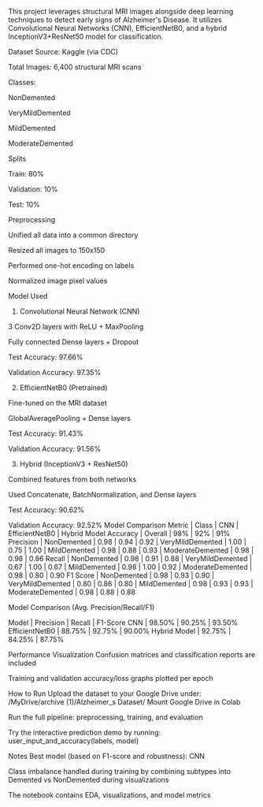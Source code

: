 This project leverages structural MRI images alongside deep learning techniques to detect early signs of Alzheimer's Disease. It utilizes Convolutional Neural Networks (CNN), EfficientNetB0, and a hybrid InceptionV3+ResNet50 model for classification.

Dataset 
Source: Kaggle (via CDC)

Total Images: 6,400 structural MRI scans

Classes:

NonDemented

VeryMildDemented

MildDemented

ModerateDemented

Splits 

Train: 80%

Validation: 10%

Test: 10%

Preprocessing 

Unified all data into a common directory

Resized all images to 150x150

Performed one-hot encoding on labels

Normalized image pixel values

Model Used 

1. Convolutional Neural Network (CNN)
   
3 Conv2D layers with ReLU + MaxPooling

Fully connected Dense layers + Dropout

Test Accuracy: 97.66%

Validation Accuracy: 97.35%

2. EfficientNetB0 (Pretrained)
   
Fine-tuned on the MRI dataset

GlobalAveragePooling + Dense layers

Test Accuracy: 91.43%

Validation Accuracy: 91.56%

3. Hybrid (InceptionV3 + ResNet50)
   
Combined features from both networks

Used Concatenate, BatchNormalization, and Dense layers

Test Accuracy: 90.62%

Validation Accuracy: 92.52%
 Model Comparison
 Metric | Class | CNN | EfficientNetB0 | Hybrid Model
Accuracy | Overall | 98% | 92% | 91%
Precision | NonDemented | 0.98 | 0.94 | 0.92
 | VeryMildDemented | 1.00 | 0.75 | 1.00
 | MildDemented | 0.98 | 0.88 | 0.93
 | ModerateDemented | 0.98 | 0.98 | 0.86
Recall | NonDemented | 0.98 | 0.91 | 0.88
 | VeryMildDemented | 0.67 | 1.00 | 0.67
 | MildDemented | 0.98 | 1.00 | 0.92
 | ModerateDemented | 0.98 | 0.80 | 0.90
F1 Score | NonDemented | 0.98 | 0.93 | 0.90
 | VeryMildDemented | 0.80 | 0.86 | 0.80
 | MildDemented | 0.98 | 0.93 | 0.93
 | ModerateDemented | 0.98 | 0.88 | 0.88

 Model Comparison (Avg. Precision/Recall/F1)

 Model | Precision | Recall | F1-Score
CNN | 98.50% | 90.25% | 93.50%
EfficientNetB0 | 88.75% | 92.75% | 90.00%
Hybrid Model | 92.75% | 84.25% | 87.75%

Performance Visualization
Confusion matrices and classification reports are included

Training and validation accuracy/loss graphs plotted per epoch

 How to Run
Upload the dataset to your Google Drive under:
/MyDrive/archive (1)/Alzheimer_s Dataset/
Mount Google Drive in Colab

Run the full pipeline: preprocessing, training, and evaluation

Try the interactive prediction demo by running:
user_input_and_accuracy(labels, model)

Notes
Best model (based on F1-score and robustness): CNN

Class imbalance handled during training by combining subtypes into Demented vs NonDemented during visualizations

The notebook contains EDA, visualizations, and model metrics

